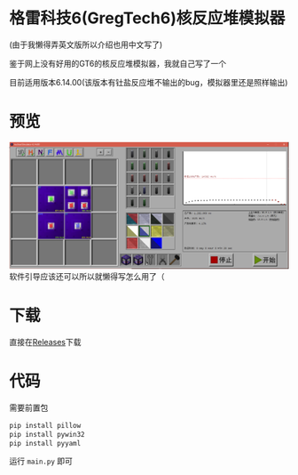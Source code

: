 # 格雷科技6(GregTech6)核反应堆模拟器
(由于我懒得弄英文版所以介绍也用中文写了)

鉴于网上没有好用的GT6的核反应堆模拟器，我就自己写了一个

目前适用版本6.14.00(该版本有钍盐反应堆不输出的bug，模拟器里还是照样输出)

# 预览
![preview](/preview.png)
软件引导应该还可以所以就懒得写怎么用了（

# 下载
直接在[Releases](https://github.com/CHanzyLazer/GT6_nuclear_simulator/releases)下载

# 代码
需要前置包
```
pip install pillow
pip install pywin32
pip install pyyaml
```
运行 `main.py` 即可